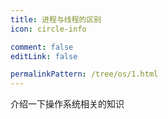 ```yaml
---
title: 进程与线程的区别
icon: circle-info

comment: false
editLink: false

permalinkPattern: /tree/os/1.html
---
```


介绍一下操作系统相关的知识
